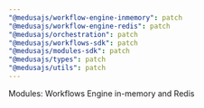 ```yaml
---
"@medusajs/workflow-engine-inmemory": patch
"@medusajs/workflow-engine-redis": patch
"@medusajs/orchestration": patch
"@medusajs/workflows-sdk": patch
"@medusajs/modules-sdk": patch
"@medusajs/types": patch
"@medusajs/utils": patch
---
```


Modules: Workflows Engine in-memory and Redis
